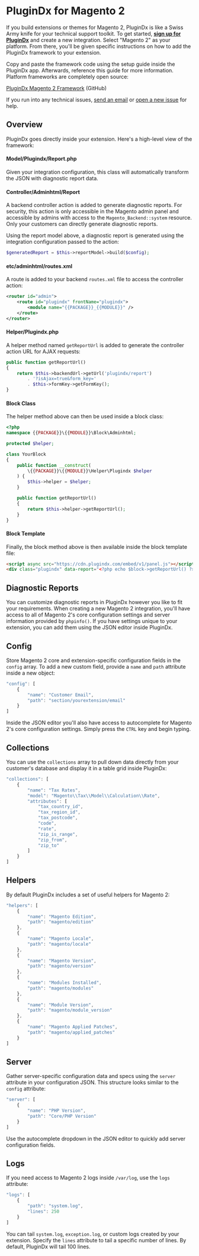 # PluginDx for Magento 2

If you build extensions or themes for Magento 2, PluginDx is like a Swiss Army knife for your technical support toolkit. To get started, **[sign up for PluginDx](https://app.plugindx.com/register)** and create a new integration. Select "Magento 2" as your platform. From there, you'll be given specific instructions on how to add the PluginDx framework to your extension.

Copy and paste the framework code using the setup guide inside the PluginDx app. Afterwards, reference this guide for more information. Platform frameworks are completely open source:

[PluginDx Magento 2 Framework](https://github.com/plugindx/plugindx-magento2) (GitHub)

If you run into any technical issues, [send an email](https://plugindx.com/contact) or [open a new issue](https://github.com/plugindx/plugindx-magento2/issues/new) for help.

## Overview

PluginDx goes directly inside your extension. Here's a high-level view of the framework:

#### Model/Plugindx/Report.php

Given your integration configuration, this class will automatically transform the JSON with diagnostic report data.

#### Controller/Adminhtml/Report

A backend controller action is added to generate diagnostic reports. For security, this action is only accessible in the Magento admin panel and accessible by admins with access to the `Magento_Backend::system` resource. Only your customers can directly generate diagnostic reports.

Using the report model above, a diagnostic report is generated using the integration configuration passed to the action:

```php
$generatedReport = $this->reportModel->build($config);
```

#### etc/adminhtml/routes.xml

A route is added to your backend `routes.xml` file to access the controller action:

```xml
<router id="admin">
    <route id="plugindx" frontName="plugindx">
        <module name="{{PACKAGE}}_{{MODULE}}" />
    </route>
</router>
```

#### Helper/Plugindx.php

A helper method named `getReportUrl` is added to generate the controller action URL for AJAX requests:

```php
public function getReportUrl()
{
    return $this->backendUrl->getUrl('plugindx/report')
        . '?isAjax=true&form_key='
        . $this->formKey->getFormKey();
}
```

#### Block Class

The helper method above can then be used inside a block class:

```php
<?php
namespace {{PACKAGE}}\{{MODULE}}\Block\Adminhtml;

protected $helper;

class YourBlock
{
    public function __construct(
        \{{PACKAGE}}\{{MODULE}}\Helper\Plugindx $helper
    ) {
        $this->helper = $helper;
    }

    public function getReportUrl()
    {
        return $this->helper->getReportUrl();
    }
}

```

#### Block Template

Finally, the block method above is then available inside the block template file:

```html
<script async src="https://cdn.plugindx.com/embed/v1/panel.js"></script>
<div class="plugindx" data-report="<?php echo $block->getReportUrl() ?>"></div>
```

## Diagnostic Reports

You can customize diagnostic reports in PluginDx however you like to fit your requirements. When creating a new Magento 2 integration, you'll have access to all of Magento 2's core configuration settings and server information provided by `phpinfo()`. If you have settings unique to your extension, you can add them using the JSON editor inside PluginDx.

## Config

Store Magento 2 core and extension-specific configuration fields in the `config` array. To add a new custom field, provide a `name` and `path` attribute inside a new object:

```javascript
"config": [
    {
        "name": "Customer Email",
        "path": "section/yourextension/email"
    }
]
```

Inside the JSON editor you'll also have access to autocomplete for Magento 2's core configuration settings. Simply press the `CTRL` key and begin typing.

## Collections

You can use the `collections` array to pull down data directly from your customer's database and display it in a table grid inside PluginDx:

```javascript
"collections": [
    {
        "name": "Tax Rates",
        "model": "Magento\\Tax\\Model\\Calculation\\Rate",
        "attributes": [
            "tax_country_id",
            "tax_region_id",
            "tax_postcode",
            "code",
            "rate",
            "zip_is_range",
            "zip_from",
            "zip_to"
        ]
    }
]
```

## Helpers

By default PluginDx includes a set of useful helpers for Magento 2:

```javascript
"helpers": [
    {
        "name": "Magento Edition",
        "path": "magento/edition"
    },
    {
        "name": "Magento Locale",
        "path": "magento/locale"
    },
    {
        "name": "Magento Version",
        "path": "magento/version"
    },
    {
        "name": "Modules Installed",
        "path": "magento/modules"
    },
    {
        "name": "Module Version",
        "path": "magento/module_version"
    },
    {
        "name": "Magento Applied Patches",
        "path": "magento/applied_patches"
    }
]
```

## Server

Gather server-specific configuration data and specs using the `server` attribute in your configuration JSON. This structure looks similar to the `config` attribute:

```javascript
"server": [
    {
        "name": "PHP Version",
        "path": "Core/PHP Version"
    }
]
```

Use the autocomplete dropdown in the JSON editor to quickly add server configuration fields.

## Logs

If you need access to Magento 2 logs inside `/var/log`, use the `logs` attribute:

```javascript
"logs": [
    {
        "path": "system.log",
        "lines": 250
    }
]
```

You can tail `system.log`, `exception.log`, or custom logs created by your extension. Specify the `lines` attribute to tail a specific number of lines. By default, PluginDx will tail 100 lines.

